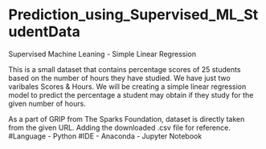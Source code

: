 # Prediction_using_Supervised_ML_StudentData
Supervised Machine Leaning - Simple Linear Regression

This is a small dataset that contains percentage scores of 25 students based on the number of hours they have studied.
We have just two varibales Scores & Hours.
We will be creating a simple linear regression model to predict the percentage a student may obtain if they study for the given number of hours.

As a part of GRIP from The Sparks Foundation, dataset is directly taken from the given URL. Adding the downloaded .csv file for reference.
#Language - Python
#IDE - Anaconda - Jupyter Notebook

